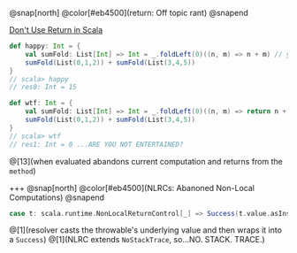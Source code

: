 @snap[north]
@color[#eb4500](return: Off topic rant)
@snapend

[Don't Use Return in Scala](https://tpolecat.github.io/2014/05/09/return.html)

```scala  
def happy: Int = {
    val sumFold: List[Int] => Int = _.foldLeft(0)((n, m) => n + m) // you could just use sum here
    sumFold(List(0,1,2)) + sumFold(List(3,4,5))
}
// scala> happy
// res0: Int = 15

def wtf: Int = {
    val sumFold: List[Int] => Int = _.foldLeft(0)((n, m) => return n + m)
    sumFold(List(0,1,2)) + sumFold(List(3,4,5))
}
// scala> wtf
// res1: Int = 0 ...ARE YOU NOT ENTERTAINED?
```
@[13](when evaluated abandons current computation and returns from the `method`)

+++
@snap[north]
@color[#eb4500](NLRCs: Abanoned Non-Local Computations)
@snapend

```scala
case t: scala.runtime.NonLocalReturnControl[_] => Success(t.value.asInstanceOf[T])
```
@[1](resolver casts the throwable's underlying value and then wraps it into a `Success`)
@[1](NLRC extends `NoStackTrace`, so...NO. STACK. TRACE.)